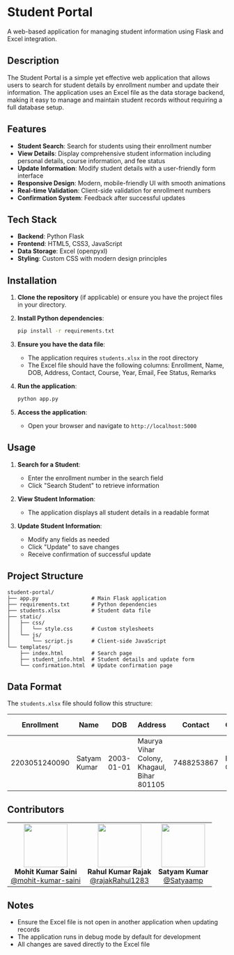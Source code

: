 # Student Portal

A web-based application for managing student information using Flask and Excel integration.

## Description

The Student Portal is a simple yet effective web application that allows users to search for student details by enrollment number and update their information. The application uses an Excel file as the data storage backend, making it easy to manage and maintain student records without requiring a full database setup.

## Features

- **Student Search**: Search for students using their enrollment number
- **View Details**: Display comprehensive student information including personal details, course information, and fee status
- **Update Information**: Modify student details with a user-friendly form interface
- **Responsive Design**: Modern, mobile-friendly UI with smooth animations
- **Real-time Validation**: Client-side validation for enrollment numbers
- **Confirmation System**: Feedback after successful updates

## Tech Stack

- **Backend**: Python Flask
- **Frontend**: HTML5, CSS3, JavaScript
- **Data Storage**: Excel (openpyxl)
- **Styling**: Custom CSS with modern design principles

## Installation

1. **Clone the repository** (if applicable) or ensure you have the project files in your directory.

2. **Install Python dependencies**:
   ```bash
   pip install -r requirements.txt
   ```

3. **Ensure you have the data file**:
   - The application requires `students.xlsx` in the root directory
   - The Excel file should have the following columns: Enrollment, Name, DOB, Address, Contact, Course, Year, Email, Fee Status, Remarks

4. **Run the application**:
   ```bash
   python app.py
   ```

5. **Access the application**:
   - Open your browser and navigate to `http://localhost:5000`

## Usage

1. **Search for a Student**:
   - Enter the enrollment number in the search field
   - Click "Search Student" to retrieve information

2. **View Student Information**:
   - The application displays all student details in a readable format

3. **Update Student Information**:
   - Modify any fields as needed
   - Click "Update" to save changes
   - Receive confirmation of successful update

## Project Structure

```
student-portal/
├── app.py                 # Main Flask application
├── requirements.txt       # Python dependencies
├── students.xlsx          # Student data file
├── static/
│   ├── css/
│   │   └── style.css      # Custom stylesheets
│   └── js/
│       └── script.js      # Client-side JavaScript
└── templates/
    ├── index.html         # Search page
    ├── student_info.html  # Student details and update form
    └── confirmation.html  # Update confirmation page
```

## Data Format

The `students.xlsx` file should follow this structure:

| Enrollment | Name | DOB | Address | Contact | Course | Year | Email | Fee Status | Remarks |
|------------|------|-----|---------|---------|--------|------|-------|------------|---------|
| 2203051240090 | Satyam Kumar | 2003-01-01 | Maurya Vihar Colony, Khagaul, Bihar 801105 | 7488253867 | B.Tech CSE AI | 4 | 2203051240060@paruluniversity.ac.in | Paid | Good student |

## Contributors

<table align="center">
 <tr>
    <td align="center">
      <img src="https://github.com/mohit-kumar-saini.png" width="100"><br>
      <strong>Mohit Kumar Saini</strong><br>
      <a href="https://github.com/mohit-kumar-saini">@mohit-kumar-saini</a>
    </td>
    <td align="center">
      <img src="https://github.com/rajakRahul1283.png" width="100"><br>
      <strong>Rahul Kumar Rajak</strong><br>
      <a href="https://github.com/rajakRahul1283">@rajakRahul1283</a>
    </td>
    <td align="center">
      <img src="https://github.com/Satyaamp.png" width="100"><br>
      <strong>Satyam Kumar</strong><br>
      <a href="https://github.com/Satyaamp">@Satyaamp</a>
    </td>
</tr>
</table>

## Notes

- Ensure the Excel file is not open in another application when updating records
- The application runs in debug mode by default for development
- All changes are saved directly to the Excel file

